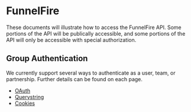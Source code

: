 # FunnelFire


These documents will illustrate how to access the FunnelFire API. Some portions of the API will be publically accessible, and some portions of the API will only be accessible with special authorization.  

## Group Authentication
We currently support several ways to authenticate as a user, team, or partnership. Further details can be found on each page.

* [OAuth](authentication/oauth.html)
* [Querystring](authentication/querystring.html)
* [Cookies](authentication/cookies.html)


